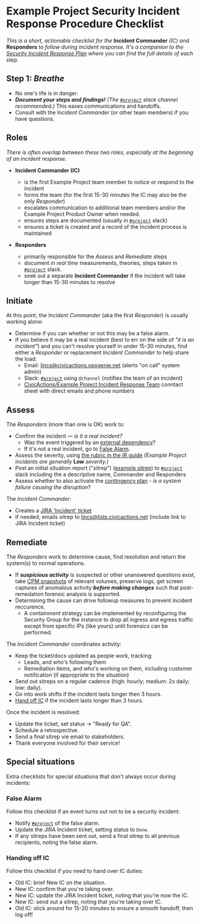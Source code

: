# Example Project Security Incident Response Procedure Checklist

*This is a short, actionable checklist for the* **Incident Commander** *(IC) and* **Responders** *to follow during incident response. It's a companion to the [Security Incident Response Plan](security-irp.md) where you can find the full details of each step.*

## Step 1: *Breathe*

* No one's life is in danger.
* ***Document your steps and findings!*** *(The [`#project`](https://civicactions.slack.com/messages/project/) slack channel recommended.)* This eases communications and handoffs.
* Consult with the *Incident Commander* (or other team members) if you have questions.

## Roles

*There is often overlap between these two roles, especially at the beginning of an incident response.*

* **Incident Commander (IC)**
   * is the first Example Project team member to notice or respond to the incident
   * forms the team (for the first 15-30 minutes the IC may also be the only *Responder*)
   * escalates communication to additional team members and/or the Example Project Product Owner when needed.
   * ensures steps are documented (usually in [`#project`](https://civicactions.slack.com/messages/project/) slack)
   * ensures a ticket is created and a record of the Incident process is maintained

* **Responders**
   * primarily responsible for the *Assess* and *Remediate* steps
   * document *in real time* measurements, theories, steps taken in [`#project`](https://civicactions.slack.com/messages/project/) slack.
   * seek out a separate **Incident Commander** if the incident will take longer than 15-30 minutes to resolve

## Initiate

At this point, the *Incident Commander* (aka the first *Responder*) is usually working alone:

* Determine if you can whether or not this may be a false alarm.
* If you believe it may be a real incident (best to err on the side of *"it is an incident"*) and you can't resolve yourself in under 15-30 minutes, find either a *Responder* or replacement *Incident Commander* to help share the load:
  * Email: [lincs@civicactions.opsgenie.net](mailto:lincs@civicactions.opsgenie.net) (alerts "on call" system admin)
  * Slack: [`#project`](https://civicactions.slack.com/messages/project/) using `@channel` (notifies the team of an incident)
  * [CivicActions/Example Project Incident Response Team](https://docs.google.com/a/civicactions.net/spreadsheets/d/1fhjOq6KpURCfplu6vbIAV1HbQRO-7jUqX_Uj8gE1vC0/edit?usp=sharing) conntact sheet with direct emails and phone numbers

## Assess

The *Responders* (more than one is OK) work to:

* Confirm the incident — *is it a real incident?*
   * Was the event triggered by an [external dependency](contingency-plan.md#external-dependencies)?
   * If it's not a real incident, go to [False Alarm](#false-alarm).
* Assess the severity, using [the rubric in the IR guide](security-irp.md#incident-severities) *(Example Project incidents are generally* **Low** *severity.)*
* Post an initial situation report ("sitrep") ([example sitrep](security-irp.md#assess)) to [`#project`](https://civicactions.slack.com/messages/project/) slack including the a descriptive name, Commander and Responders
* Assess whether to also activate the [contingency plan](contingency-plan.md) - *is a system failure causing the disruption?*

The *Incident Commander*:

* Creates a [JIRA 'Incident' ticket](https://lincsportal.atlassian.net/secure/CreateIssue!default.jspa)
* If needed, emails sitrep to [lincs@lists.civicactions.net](mailto:lincs@lists.civicactions.net) (include link to JIRA Incident ticket)

## Remediate

The *Responders* work to determine cause, find resolution and return the system(s) to normal operations.

* If ***suspicious activity*** is suspected or other unanswered questions exist, take [CPM snapshots](https://cpm.globalnetplatform.org/) of relevant volumes, preserve logs, get screen captures of anomalous activity ***before making changes*** such that post-remedation forensic analysis is supported.
* Determining the cause can drive followup measures to prevent incident reccurence.
  * A *containment* strategy can be implemented by reconfiguring the Security Group for the instance to drop all ingress and egress traffic except from specific IPs (like yours) until forensics can be performed.

The *Incident Commander* coordinates activity:

* Keep the ticket/docs updated as people work, tracking:
   * Leads, and who's following them
   * Remediation items, and who's working on them, including customer notification (if appropriate to the situation)
* Send out sitreps on a regular cadence (high: hourly; medium: 2x daily; low: daily).
* Go into work shifts if the incident lasts longer then 3 hours.
* [Hand off IC](#handing-off-ic) if the incident lasts longer than 3 hours.

Once the incident is resolved:

* Update the ticket, set status → "Ready for QA".
* Schedule a retrospective.
* Send a final sitrep vie email to stakeholders.
* Thank everyone involved for their service!

## Special situations

Extra checklists for special situations that don't always occur during incidents:

### False Alarm

Follow this checklist if an event turns out not to be a security incident:

* Notify [`#project`](https://civicactions.slack.com/messages/project/) of the false alarm.
* Update the JIRA Incident ticket, setting status to `Done`.
* If any sitreps have been sent out, send a final sitrep to all previous recipients, noting the false alarm.

### Handing off IC

Follow this checklist if you need to hand over IC duties:

* Old IC: brief New IC on the situation.
* New IC: confirm that you're taking over.
* New IC: update the JIRA Incident ticket, noting that you're now the IC.
* New IC: send out a sitrep, noting that you're taking over IC.
* Old IC: stick around for 15-20 minutes to ensure a smooth handoff, then log off!
